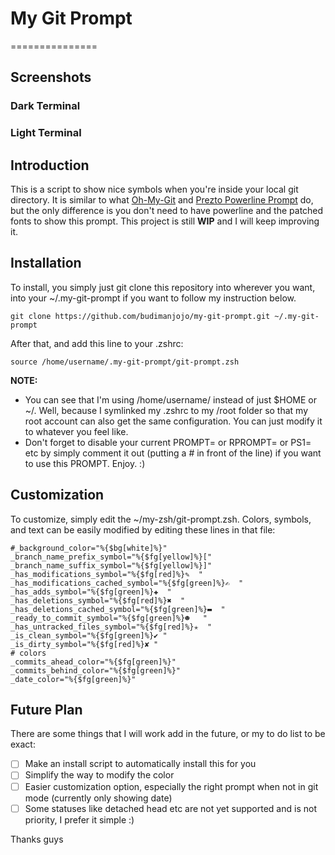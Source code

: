 # My Git Prompt
===============

## Screenshots

### Dark Terminal

### Light Terminal


## Introduction
  This is a script to show nice symbols when you're inside your local git directory. It is similar to what [Oh-My-Git](https://github.com/arialdomartini/oh-my-git.git) and [Prezto Powerline Prompt](https://github.com/davidjrice/prezto_powerline) do, but the only difference is you don't need to have powerline and the patched fonts to show this prompt. This project is still **WIP** and I will keep improving it.

## Installation
  To install, you simply just git clone this repository into wherever you want, into your ~/.my-git-prompt if you want to follow my instruction below.
```
git clone https://github.com/budimanjojo/my-git-prompt.git ~/.my-git-prompt
```
After that, and add this line to your .zshrc:
```
source /home/username/.my-git-prompt/git-prompt.zsh
```
**NOTE:**
- You can see that I'm using /home/username/ instead of just $HOME or ~/. Well, because I symlinked my .zshrc to my /root folder so that my root account can also get the same configuration. You can just modify it to whatever you feel like.
- Don't forget to disable your current PROMPT= or RPROMPT= or PS1= etc by simply comment it out (putting a # in front of the line) if you want to use this PROMPT.
  Enjoy. :)

## Customization
  To customize, simply edit the ~/my-zsh/git-prompt.zsh. Colors, symbols, and text can be easily modified by editing these lines in that file:
```
#_background_color="%{$bg[white]%}"
_branch_name_prefix_symbol="%{$fg[yellow]%}["
_branch_name_suffix_symbol="%{$fg[yellow]%}]"
_has_modifications_symbol="%{$fg[red]%}✎  " 
_has_modifications_cached_symbol="%{$fg[green]%}✍  "
_has_adds_symbol="%{$fg[green]%}✚  "
_has_deletions_symbol="%{$fg[red]%}✖  "
_has_deletions_cached_symbol="%{$fg[green]%}▬  "
_ready_to_commit_symbol="%{$fg[green]%}☻   "
_has_untracked_files_symbol="%{$fg[red]%}✭  "
_is_clean_symbol="%{$fg[green]%}✔ "
_is_dirty_symbol="%{$fg[red]%}✘ "
# colors
_commits_ahead_color="%{$fg[green]%}"
_commits_behind_color="%{$fg[green]%}"
_date_color="%{$fg[green]%}"
```

## Future Plan
  There are some things that I will work add in the future, or my to do list to be exact:
- [ ] Make an install script to automatically install this for you
- [ ] Simplify the way to modify the color
- [ ] Easier customization option, especially the right prompt when not in git mode (currently only showing date)
- [ ] Some statuses like detached head etc are not yet supported and is not priority, I prefer it simple :)

Thanks guys
